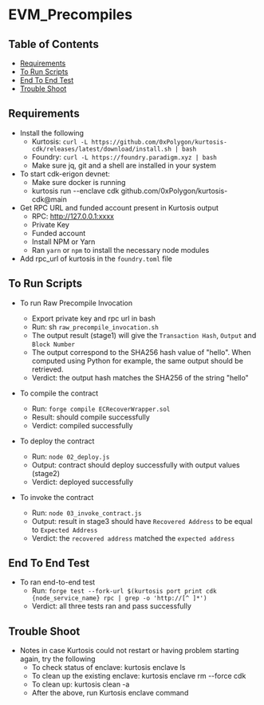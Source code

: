 # EVM_Precompiles

## Table of Contents

- [Requirements](#requirements)
- [To Run Scripts](#to-run-scripts)
- [End To End Test](#end-to-end-test)
- [Trouble Shoot](#trouble-shoot)

## Requirements

- Install the following
  - Kurtosis: `curl -L https://github.com/0xPolygon/kurtosis-cdk/releases/latest/download/install.sh | bash`
  - Foundry: `curl -L https://foundry.paradigm.xyz | bash`
  - Make sure jq, git and a shell are installed in your system
- To start cdk-erigon devnet:
  - Make sure docker is running
  - kurtosis run --enclave cdk github.com/0xPolygon/kurtosis-cdk@main
- Get RPC URL and funded account present in Kurtosis output
  - RPC: http://127.0.0.1:xxxx
  - Private Key
  - Funded account
  - Install NPM or Yarn
  - Ran `yarn` or `npm` to install the necessary node modules
- Add rpc_url of kurtosis in the `foundry.toml` file

## To Run Scripts

- To run Raw Precompile Invocation
  - Export private key and rpc url in bash
  - Run: sh `raw_precompile_invocation.sh`
  - The output result (stage1) will give the `Transaction Hash`, `Output` and `Block Number`
  - The output correspond to the SHA256 hash value of "hello". When computed using Python for example, the same output should be retrieved. 
  - Verdict: the output hash matches the SHA256 of the string "hello"

- To compile the contract
  - Run: `forge compile ECRecoverWrapper.sol`
  - Result: should compile successfully
  - Verdict: compiled successfully

- To deploy the contract
  - Run: `node 02_deploy.js`
  - Output: contract should deploy successfully with output values (stage2)
  - Verdict: deployed successfully

- To invoke the contract
  - Run: `node 03_invoke_contract.js`
  - Output: result in stage3 should have `Recovered Address` to be equal to `Expected Address`
  - Verdict: the `recovered address` matched the `expected address`

## End To End Test

- To ran end-to-end test
  - Run: `forge test --fork-url $(kurtosis port print cdk {node_service_name} rpc | grep -o 'http://[^ ]*')`
  - Verdict: all three tests ran and pass successfully

## Trouble Shoot

- Notes in case Kurtosis could not restart or having problem starting again, try the following
  - To check status of enclave: kurtosis enclave ls
  - To clean up the existing enclave: kurtosis enclave rm --force cdk
  - To clean up: kurtosis clean -a
  - After the above, run Kurtosis enclave command
